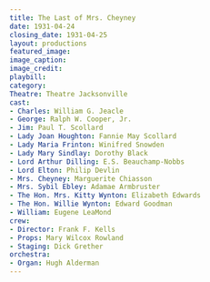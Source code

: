 ```yaml
---
title: The Last of Mrs. Cheyney
date: 1931-04-24
closing_date: 1931-04-25
layout: productions
featured_image:
image_caption:
image_credit:
playbill:
category:
Theatre: Theatre Jacksonville
cast:
- Charles: William G. Jeacle
- George: Ralph W. Cooper, Jr.
- Jim: Paul T. Scollard
- Lady Joan Houghton: Fannie May Scollard
- Lady Maria Frinton: Winifred Snowden
- Lady Mary Sindlay: Dorothy Black
- Lord Arthur Dilling: E.S. Beauchamp-Nobbs
- Lord Elton: Philip Devlin
- Mrs. Cheyney: Marguerite Chiasson
- Mrs. Sybil Ebley: Adamae Armbruster
- The Hon. Mrs. Kitty Wynton: Elizabeth Edwards
- The Hon. Willie Wynton: Edward Goodman
- William: Eugene LeaMond
crew:
- Director: Frank F. Kells
- Props: Mary Wilcox Rowland
- Staging: Dick Grether
orchestra:
- Organ: Hugh Alderman
---
```

